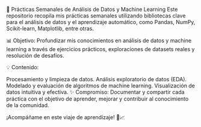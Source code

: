 🚀 Prácticas Semanales de Análisis de Datos y Machine Learning
Este repositorio recopila mis prácticas semanales utilizando bibliotecas clave para el análisis de datos y el aprendizaje automático, como Pandas, NumPy, Scikit-learn, Matplotlib, entre otras.

📊 Objetivo: Profundizar mis conocimientos en análisis de datos y machine learning a través de ejercicios prácticos, exploraciones de datasets reales y resolución de desafíos.

💡 Contenido:

Procesamiento y limpieza de datos.
Análisis exploratorio de datos (EDA).
Modelado y evaluación de algoritmos de machine learning.
Visualización de datos intuitiva y efectiva.
✨ Compromiso: Documentar y compartir cada práctica con el objetivo de aprender, mejorar y contribuir al conocimiento de la comunidad.

¡Acompáñame en este viaje de aprendizaje! 🧠📈
